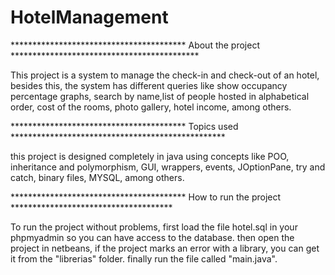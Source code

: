 # HotelManagement


**************************************** About the project *******************************************

 This project  is a system to manage the check-in and check-out of an hotel, besides this, the system has  different queries like show occupancy percentage graphs, search by name,list of people hosted in alphabetical order, cost of the rooms, photo gallery, hotel income, among others.
 
 
**************************************** Topics used ************************************************* 

 this project is designed completely in java using concepts like POO, inheritance and polymorphism, GUI, wrappers, events, JOptionPane, try and catch, binary files, MYSQL, among others. 
 
 **************************************** How to run the project *************************************
 
 To run the project without problems, first load the file hotel.sql in your phpmyadmin so you can have access to the database. then open the project in netbeans, if the project marks an error with a library, you can get it from the "librerias" folder. finally run the file called "main.java".
